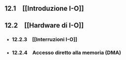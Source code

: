 ## 12.1 [[Introduzione I-O]]
## 12.2 [[Hardware di I-O]]
- ### 12.2.3 [[Interruzioni I-O]]
- ### 12.2.4 Accesso diretto alla memoria (DMA)